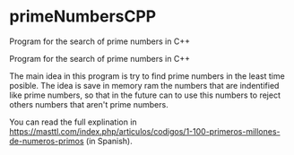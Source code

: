 # primeNumbersCPP
Program for the search of prime numbers in C++

Program for the search of prime numbers in C++

The main idea in this program is try to find prime numbers in the least time posible.
The idea is save in memory ram the numbers that are indentified like prime numbers, so that in the future  can to use this numbers to reject others numbers that aren't prime numbers.

You can read the full explination in 
https://masttl.com/index.php/articulos/codigos/1-100-primeros-millones-de-numeros-primos (in Spanish).
